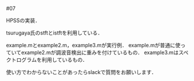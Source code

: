 #07

HPSSの実装．

tsurugaya氏のstftとistftを利用している．

example.mとexample2.m，example3.mが実行例．
example.mが普通に使っていてexample2.mが調波音検出に重みを付けているもの．
example3.mはスペクトログラムを利用しているもの．

使い方でわからないことがあったらslackで質問をお願いします．

